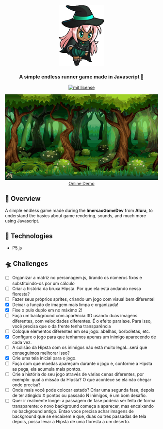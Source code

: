 <p align="center">
	<img src="./src/assets/icons/main.png" width="150" alt="icon" />
</p>	

<h3 align="center">
  A simple endless runner game made in Javascript 🎲
</h3>

<p align="center">
	<a href="https://github.com/guilhermebkel/stuff-delivery">
		<img alt="mit license" src="https://img.shields.io/github/license/guilhermebkel/stuff-delivery?color=0051ff" />
	</a>
</p>

<p align="center">
	<img src="game.gif" alt="gif example" />
	<a href="https://guilhermebkel.github.io/endless-runner-game">Online Demo</a>
</p>

## 📌 Overview

A simple endless game made during the **ImersaoGameDev** from **Alura**, to understand the basics about game rendering, sounds, and much more using Javascript.

## 🔧 Technologies

- P5.js

## 🛸 Challenges

- [ ] Organizar a matriz no personagem.js, tirando os números fixos e substituindo-os por um cálculo
- [ ] Criar a história da bruxa Hipsta. Por que ela está andando nessa floresta?
- [ ] Fazer seus próprios sprites, criando um jogo com visual bem diferente!
- [X] Deixar a função de imagem mais limpa e organizada!
- [X] Fixe o pulo duplo em no máximo 2!
- [ ] Faça um background com aparência 3D usando duas imagens diferentes, com velocidades diferentes. É o efeito paralaxe. Para isso, você precisa que o da frente tenha transparência
- [ ] Coloque elementos diferentes em seu jogo: abelhas, borboletas, etc.
- [X] Configure o jogo para que tenhamos apenas um inimigo aparecendo de cada vez.
- [ ] A colisão da Hipsta com os inimigos não está muito legal...será que conseguimos melhorar isso?
- [X] Crie uma tela inicial para o jogo.
- [ ] Faça com que moedas apareçam durante o jogo e, conforme a Hipsta as pega, ela acumula mais pontos.
- [ ] Crie a história do seu jogo através de várias cenas diferentes, por exemplo: qual a missão da Hipsta? O que acontece se ela não chegar onde precisa?
- [ ] Onde mais você pode colocar estado? Criar uma segunda fase, depois de ter atingido X pontos ou passado N inimigos, é um bom desafio.
- [ ] Quer ir realmente longe: a passagem de fase poderia ser feita de forma transparente: o novo background começa a aparecer, mas encaixando no background antigo. Entao voce precisa achar imagens de background que se encaixem e que, duas ou tres passadas de tela depois, possa levar a Hipsta de uma floresta a um deserto.